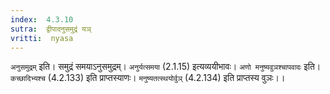 ```yaml
---
index:  4.3.10
sutra:  द्वीपादनुसमुद्रं यञ्
vritti:  nyasa
---
```


`अनुसमुद्रम्` इति। समुद्रं समयाऽनुसमुद्रम्। `अनुर्यत्समया` (2.1.15) इत्यव्ययीभावः। `अणो मनुष्यवुञश्चापवादः` इति। `कच्छादिभ्यश्च` (4.2.133) इति प्राप्तस्याणः। `मनुष्यतत्स्थयोर्वुञ्` (4.2.134) इति प्राप्तस्य वुञः।।

